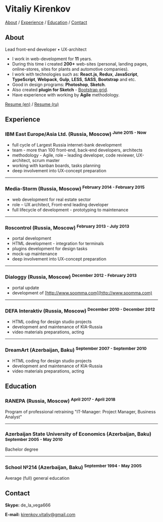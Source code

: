 # Vitaliy Kirenkov

[About](#about) /
[Experience](#experience) / 
[Education](#education) / 
[Contact](#contact)

## About
Lead front-end developer • UX-architect
* I work in web-development for __11__ years.
* During this time i created __200+__ web-sites (personal, landing pages, online-stores, sites for plants and automotive companies).
* I work with technologies such as: __React.js__, __Redux__, __JavaScript__, __TypeScript__, __Webpack__, __Gulp__, __LESS__, __SASS__, __Bootstrap__ and etc.
* Good in design programs: __Photoshop__, __Sketch__.
* Also created __plugin for Sketch__ - [Bootstrap grid](https://github.com/De-La-Vega/BootstrapGrid).
* Have experience with working by __Agile__ methodology.

[Resume (en)](https://drive.google.com/open?id=0BzEzLZK8t86HSHRqT2VrMEdJT3M) /
[Resume (ru)](https://drive.google.com/open?id=0BzEzLZK8t86Hb3hIRmlKUjZEVG8)

## Experience

### IBM East Europe/Asia Ltd. (Russia, Moscow) <sup>June 2015 - Now</sup>
* full cycle of Largest Russia internet-bank development
* team - more than 100 front-end, back-end developers, architects
* methodology - Agile, role – leading developer, code reviewer, UX-architect, scrum master
* working with kanban boards, tasks planning
* deep involvement into UX-concept preparation

***

### Media-Storm (Russia, Moscow) <sup>February 2014 - February 2015</sup>
* web development for real estate sector
* role – UX architect, Front-end leading developer
* full lifecycle of development - prototyping to maintenance

***

### Roscontrol (Russia, Moscow) <sup>February 2013 - July 2013</sup>
* portal development
* HTML development - integration for terminals
* plugins development for design tasks
* mock-up maintenance
* deep involvement into UX-concept preparation

***

### Dialoggy (Russia, Moscow) <sup>December 2012 - February 2013</sup>
* portal update
* development of [http://www.soomma.com](http://www.soomma.com)

***

### DEFA Interaktiv (Russia, Moscow) <sup>December 2010 - December 2012</sup>
* HTML coding for design studio projects
* development and maintenance of KIA-Russia
* video materials preparations, acting

***

### DreamArt (Azerbaijan, Baku) <sup>September 2007 - September 2010</sup>
* HTML coding for design studio projects
* development and maintenance of KIA-Russia
* video materials preparations, acting

## Education

### RANEPA (Russia, Moscow) <sup>April 2017 - April 2018</sup>
Program of professional retraining "IT-Manager: Project Manager, Business Analyst"

***

### Azerbaijan State University of Economics (Azerbaijan, Baku) <sup>September 2005 - May 2010</sup>
Bachelor degree

***

### School №214 (Azerbaijan, Baku) <sup>September 1994 - May 2005</sup>
Average (full) general education

## Contact
__Skype:__ de_la_vega666

__E-mail:__ <a href="mailto:kirenkov.vitaliy@gmail.com">kirenkov.vitaliy@gmail.com</a>